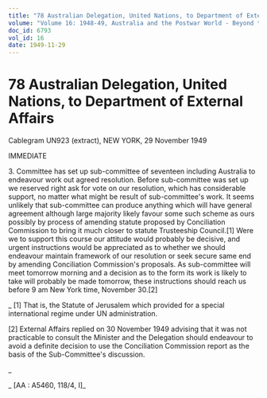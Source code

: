 ```yaml
---
title: "78 Australian Delegation, United Nations, to Department of External Affairs"
volume: "Volume 16: 1948-49, Australia and the Postwar World - Beyond the Region"
doc_id: 6793
vol_id: 16
date: 1949-11-29
---
```


# 78 Australian Delegation, United Nations, to Department of External Affairs

Cablegram UN923 (extract), NEW YORK, 29 November 1949

IMMEDIATE

3\. Committee has set up sub-committee of seventeen including Australia to endeavour work out agreed resolution. Before sub-committee was set up we reserved right ask for vote on our resolution, which has considerable support, no matter what might be result of sub-committee's work. It seems unlikely that sub-committee can produce anything which will have general agreement although large majority likely favour some such scheme as ours possibly by process of amending statute proposed by Conciliation Commission to bring it much closer to statute Trusteeship Council.[1] Were we to support this course our attitude would probably be decisive, and urgent instructions would be appreciated as to whether we should endeavour maintain framework of our resolution or seek secure same end by amending Conciliation Commission's proposals. As sub-committee will meet tomorrow morning and a decision as to the form its work is likely to take will probably be made tomorrow, these instructions should reach us before 9 am New York time, November 30.[2]

_ [1] That is, the Statute of Jerusalem which provided for a special international regime under UN administration.

[2] External Affairs replied on 30 November 1949 advising that it was not practicable to consult the Minister and the Delegation should endeavour to avoid a definite decision to use the Conciliation Commission report as the basis of the Sub-Committee's discussion.

_

_ [AA : A5460, 118/4, I]_
